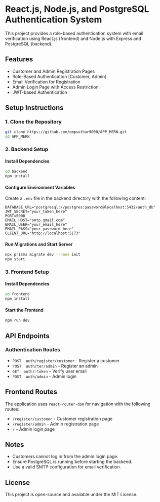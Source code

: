 # React.js, Node.js, and PostgreSQL Authentication System

This project provides a role-based authentication system with email verification using React.js (frontend) and Node.js with Express and PostgreSQL (backend).

## Features
- Customer and Admin Registration Pages
- Role-Based Authentication (Customer, Admin)
- Email Verification for Registration
- Admin Login Page with Access Restriction
- JWT-based Authentication

## Setup Instructions

### 1. Clone the Repository
```sh
git clone https://github.com/ompsuthar9000/APP_MERN.git
cd APP_MERN
```

### 2. Backend Setup
#### Install Dependencies
```sh
cd backend
npm install
```

#### Configure Environment Variables
Create a `.env` file in the backend directory with the following content:
```env
DATABASE_URL="postgresql://postgres:password@localhost:5432/auth_db"
JWT_SECRET="your_token_here"
PORT=5000
EMAIL_HOST="smtp.gmail.com"
EMAIL_USER="your_email_here"
EMAIL_PASS="your_password_here"
CLIENT_URL="http://localhost:5173"
```

#### Run Migrations and Start Server
```sh
npx prisma migrate dev --name init
npm start
```

### 3. Frontend Setup
#### Install Dependencies
```sh
cd frontend
npm install
```

#### Start the Frontend
```sh
npm run dev
```

## API Endpoints

### **Authentication Routes**
- `POST  auth/register/customer` - Register a customer
- `POST  auth/ter/admin` - Register an admin
- `GET  auth/:token` - Verify user email
- `POST  auth/admin` - Admin login

## Frontend Routes

The application uses `react-router-dom` for navigation with the following routes:
- `/register/customer` - Customer registration page
- `/register/admin` - Admin registration page
- `/` - Admin login page

## Notes
- Customers cannot log in from the admin login page.
- Ensure PostgreSQL is running before starting the backend.
- Use a valid SMTP configuration for email verification.

## License
This project is open-source and available under the MIT License.
